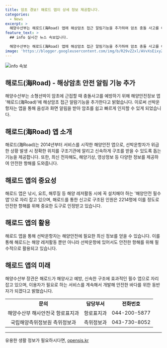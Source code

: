 ```yaml
---
title: 암초 경보! 해로드 앱이 상세 정보 제공합니다.
categories:
  - News
excerpt: >
  해양수산부는 해로드(海Road) 앱에 해상암초 접근 알림기능을 추가하여 암초 충돌 사고를 예방한다고 밝혔다. 이 앱은 선박운항자가 위급한 상황에서 해경과 소방청에 자신의 위치를 알릴 수 있도록 돕는다. 현재 64만 건 이상의 다운로드가 이루어지며, 해로드 앱은 해양 레저활동 시 필수적으로 설치해야 하는 앱으로 손꼽힌다. 또한, 소형선박이 암초에 근접하는 경우 운항자에게 음성과 화면 알림으로 암초를 인식하게 해준다. 이에 대해 해수부 강도형 장관은 계속해서 서비스를 개발해 안전한 바다를 위한 동반자가 되겠다고 밝혔다.
feature_text: >
  ## info 실시간 뉴스 속보입니다.

  해양수산부는 해로드(海Road) 앱에 해상암초 접근 알림기능을 추가하여 암초 충돌 사고를 예방한다고 밝혔다. 이 앱은 선박운항자가 위급한 상황에서 해경과 소방청에 자신의 위치를 알릴 수 있도록 돕는다. 현재 64만 건 이상의 다운로드가 이루어지며, 해로드 앱은 해양 레저활동 시 필수적으로 설치해야 하는 앱으로 손꼽힌다. 또한, 소형선박이 암초에 근접하는 경우 운항자에게 음성과 화면 알림으로 암초를 인식하게 해준다. 이에 대해 해수부 강도형 장관은 계속해서 서비스를 개발해 안전한 바다를 위한 동반자가 되겠다고 밝혔다.
image: 'https://blogger.googleusercontent.com/img/b/R29vZ2xl/AVvXsEixyZcFfHzMRdzZMjFBmAUKJYCLCGyLL1o632UiGVXcaFdKo_bkvkuCioo0uUKlGfBVcT3P84aROyZIXSBEx3Aw5nCQ3pTgDom1WDC4m8eifvWiAmWEEVb4x6G_l8C0QH225ldMjyaFvpxGEBGNO37VmDTDMHGhJPq73UglMfDca1-0aw/s1600/blogspot.png'
---
```


<p><img src="https://blogger.googleusercontent.com/img/b/R29vZ2xl/AVvXsEixyZcFfHzMRdzZMjFBmAUKJYCLCGyLL1o632UiGVXcaFdKo_bkvkuCioo0uUKlGfBVcT3P84aROyZIXSBEx3Aw5nCQ3pTgDom1WDC4m8eifvWiAmWEEVb4x6G_l8C0QH225ldMjyaFvpxGEBGNO37VmDTDMHGhJPq73UglMfDca1-0aw/s1600/blogspot.png" alt="info 속보" /></p>

<h2 data-ke-size="size26">해로드(海Road) - 해상암초 안전 알림 기능 추가</h2>

<p data-ke-size="size16">해양수산부는 소형선박이 암초에 근접할 때 충돌사고를 예방하기 위해 해양안전정보 앱 '해로드(海Road)'에 해상암초 접근 알람기능을 추가한다고 밝혔습니다. 이로써 선박운항자는 앱을 통해 음성과 화면 알림을 받아 암초를 쉽고 빠르게 인지할 수 있게 되었습니다.</p>

<h2 data-ke-size="size26">해로드(海Road) 앱 소개</h2>

<p data-ke-size="size16">해로드(海Road)는 2014년부터 서비스를 시작한 해양안전 앱으로, 선박운항자가 위급한 상황 발생 시 정확한 위치를 구조기관에 알리고 신속하게 구조를 받을 수 있도록 돕는 기능을 제공합니다. 또한, 최신 전자해도, 해양기상, 영상정보 등 다양한 정보를 제공하여 안전한 항해를 도와줍니다.</p>

<h2 data-ke-size="size26">해로드 앱의 중요성</h2>

<p data-ke-size="size16">해로드 앱은 낚시, 요트, 해루질 등 해양 레저활동 시에 꼭 설치해야 하는 '해양안전 필수 앱'으로 자리 잡고 있으며, 해로드를 통한 신고로 구조된 인원은 2214명에 이를 정도로 안전한 항해를 위해 중요한 도구로 인정받고 있습니다.</p>

<h2 data-ke-size="size26">해로드 앱의 활용</h2>

<p data-ke-size="size16">해로드 앱을 통해 선박운항자는 해양안전에 필요한 최신 정보를 얻을 수 있습니다. 이를 통해 해로드는 해양 레저활동 뿐만 아니라 선박운항에 있어서도 안전한 항해를 위해 필수적으로 활용되고 있습니다.</p>

<h2 data-ke-size="size26">해로드 앱의 미래</h2>

<p data-ke-size="size16">해양수산부 장관은 해로드가 해양사고 예방, 신속한 구조에 효과적인 필수 앱으로 자리 잡고 있으며, 이용자가 필요로 하는 서비스를 계속해서 개발해 안전한 바다를 위한 동반자가 되겠다고 밝혔습니다.</p>

<table>
    <tr>
        <td style="text-align: center; height: 17px;"><b>문의</b></td>
        <td style="text-align: center; height: 17px;"><b>담당부서</b></td>
        <td style="text-align: center; height: 17px;"><b>전화번호</b></td>
    </tr>
    <tr>
        <td style="text-align: center; height: 17px;">해양수산부 해사안전국 항로표지과</td>
        <td style="text-align: center; height: 17px;">항로표지과</td>
        <td style="text-align: center; height: 17px;">044-200-5877</td>
    </tr>
    <tr>
        <td style="text-align: center; height: 17px;">국립해양측위정보원 측위정보과</td>
        <td style="text-align: center; height: 17px;">측위정보과</td>
        <td style="text-align: center; height: 17px;">043-730-8052</td>
    </tr>
</table>

<p><hr></p>
유용한 생활 정보가 필요하시다면, <a href="https://opensis.kr" rel="dofollow">opensis.kr</a>


